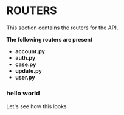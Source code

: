# ROUTERS
This section contains the routers for the API.

**The following routers are present**
- **account.py**
- **auth.py**
- **case.py**
- **update.py**
- **user.py**

### hello world
Let's see how this looks